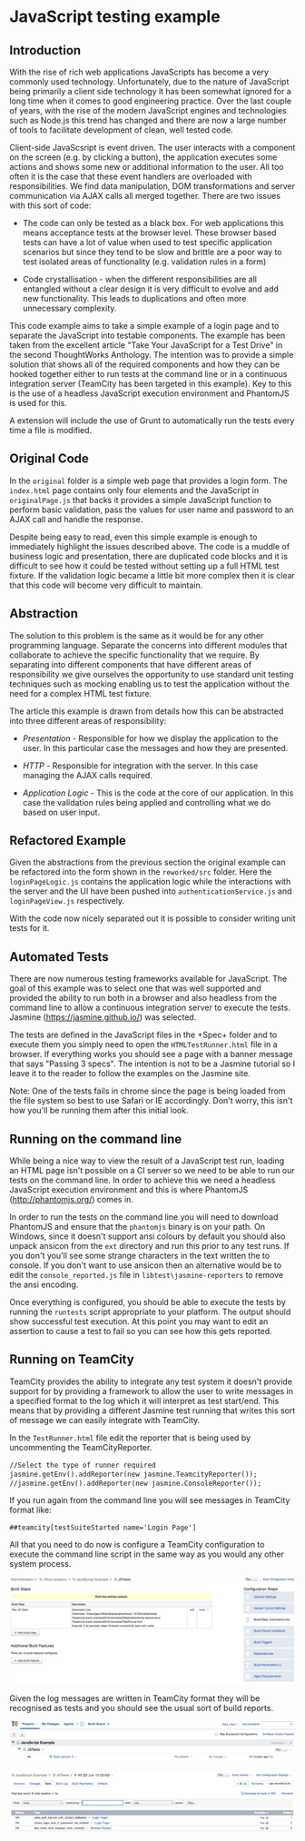 # JavaScript testing example

## Introduction

With the rise of rich web applications JavaScripts has become a very commonly used  technology. Unfortunately, due to the nature of JavaScript being primarily a client side technology it has been somewhat ignored for a long time when it comes to good engineering practice. Over the last couple of years, with the rise of the modern JavaScript engines and technologies such as Node.js this trend has changed and there are now a large number of tools to facilitate development of clean, well tested code.

Client-side JavaScsript is event driven. The user interacts with a component on the screen (e.g. by clicking a button), the application executes some actions and shows some new or additional information to the user. All too often it is the case that these event handlers are overloaded with responsibilities. We find data manipulation, DOM transformations and server communication via AJAX calls all merged together. There are two issues with this sort of code:

* The code can only be tested as a black box. For web applications this means acceptance tests at the browser level. These browser based tests can have a lot of value when used to test specific application scenarios but since they tend to be slow and brittle are a poor way to test isolated areas of functionality (e.g. validation rules in a form)

* Code crystallisation - when the different responsibilities are all entangled without a clear design it is very difficult to evolve and add new functionality. This leads to duplications and often more unnecessary complexity.

This code example aims to take a simple example of a login page and to separate the JavaScript into testable components. The example has been taken from the excellent article "Take Your JavaScript for a Test Drive" in the second ThoughtWorks Anthology. The intention was to provide a simple solution that shows all of the required components and how they can be hooked together either to run tests at the command line or in a continuous integration server (TeamCity has been targeted in this example). Key to this is the use of a headless JavaScript execution environment and PhantomJS is used for this.

A extension will include the use of Grunt to automatically run the tests every time a file is modified.

## Original Code

In the `original` folder is a simple web page that provides a login form. The `index.html` page contains only four elements and the JavaScript in `originalPage.js` that backs it provides a simple JavaScript function to perform basic validation, pass the values for user name and password to an AJAX call and handle the response. 

Despite being easy to read, even this simple example is enough to immediately highlight the issues described above. The code is a muddle of business logic and presentation, there are duplicated code blocks and it is difficult to see how it could be tested without setting up a full HTML test fixture. If the validation logic became a little bit more complex then it is clear that this code will become very difficult to maintain.

## Abstraction

The solution to this problem is the same as it would be for any other programming language. Separate the concerns into different modules that collaborate to achieve the specific functionality that we require. By separating into different components that have different areas of responsibility we give ourselves the opportunity to use standard unit testing techniques such as mocking enabling us to test the application without the need for a complex HTML test fixture.

The article this example is drawn from details how this can be abstracted into three different areas of responsibility:

* *Presentation* - Responsible for how we display the application to the user. In this particular case the messages and how they are presented.

* *HTTP* - Responsible for integration with the server. In this case managing the AJAX calls required.

* *Application Logic* - This is the code at the core of our application. In this case the validation rules being applied and controlling what we do based on user input.

## Refactored Example

Given the abstractions from the previous section the original example can be refactored into the form shown in the `reworked/src` folder. Here the `loginPageLogic.js` contains the application logic while the interactions with the server and the UI have been pushed into `authenticationService.js` and `loginPageView.js` respectively.

With the code now nicely separated out it is possible to consider writing unit tests for it.

## Automated Tests

There are now numerous testing frameworks available for JavaScript. The goal of this example was to select one that was well supported and provided the ability to run both in a browser and also headless from the command line to allow a continuous integration server to execute the tests. Jasmine (https://jasmine.github.io/) was selected.

The tests are defined in the JavaScript files in the +Spec+ folder and to execute them you simply need to open the `HTMLTestRunner.html` file in a browser. If everything works you should see a page with a banner message that says "Passing 3 specs". The intention is not to be a Jasmine tutorial so I leave it to the reader to follow the examples on the Jasmine site.

Note: One of the tests fails in chrome since the page is being loaded from the file system so best to use Safari or IE accordingly. Don't worry, this isn't how you'll be running them after this initial look.

## Running on the command line

While being a nice way to view the result of a JavaScript test run, loading an HTML page isn't possible on a CI server so we need to be able to run our tests on the command line. In order to achieve this we need a headless JavaScript execution environment and this is where PhantomJS (http://phantomjs.org/) comes in.

In order to run the tests on the command line you will need to download PhantomJS and ensure that the `phantomjs` binary is on your path. On Windows, since it doesn't support ansi colours by default you should also unpack ansicon from the `ext` directory and run this prior to any test runs. If you don't you'll see some strange characters in the text written the to console. If you don't want to use ansicon then an alternative would be to edit the `console_reported.js` file in `libtest\jasmine-reporters` to remove the ansi encoding.

Once everything is configured, you should be able to execute the tests by running the `runtests` script appropriate to your platform. The output should show successful test execution. At this point you may want to edit an assertion to cause a test to fail so you can see how this gets reported.

## Running on TeamCity

TeamCity provides the ability to integrate any test system it doesn't provide support for by providing a framework to allow the user to write messages in a specified format to the log which it will interpret as test start/end. This means that by providing a different Jasmine test running that writes this sort of message we can easily integrate with TeamCity.

In the `TestRunner.html` file edit the reporter that is being used by uncommenting the TeamCityReporter.

	//Select the type of runner required
	jasmine.getEnv().addReporter(new jasmine.TeamcityReporter());
	//jasmine.getEnv().addReporter(new jasmine.ConsoleReporter());

If you run again from the command line you will see messages in TeamCity format like:

	##teamcity[testSuiteStarted name='Login Page']

All that you need to do now is configure a TeamCity configuration to execute the command line script in the same way as you would any other system process.

![TeamCity build configuration](images/JSTestConfiguration.png)

Given the log messages are written in TeamCity format they will be recognised as tests and you should see the usual sort of build reports.

![Run Summary](images/RunSummary.png)

![Test Results](images/TestResults.png)
